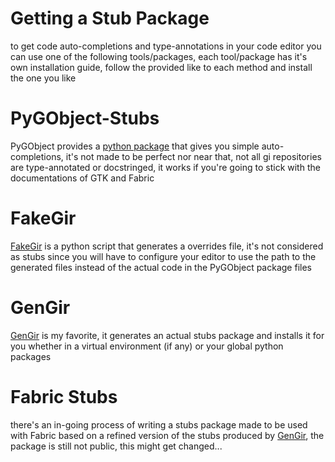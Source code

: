 # Getting a Stub Package
to get code auto-completions and type-annotations in your code editor you can use one of the following tools/packages, each tool/package has it's own installation guide, follow the provided like to each method and install the one you like
# PyGObject-Stubs
PyGObject provides a [python package](https://github.com/pygobject/pygobject-stubs) that gives you simple auto-completions, it's not made to be perfect nor near that, not all gi repositories are type-annotated or docstringed, it works if you're going to stick with the documentations of GTK and Fabric
# FakeGir
[FakeGir](https://github.com/strycore/fakegir) is a python script that generates a overrides file, it's not considered as stubs since you will have to configure your editor to use the path to the generated files instead of the actual code in the PyGObject package files
# GenGir
[GenGir](https://github.com/santiagocezar/gengir) is my favorite, it generates an actual stubs package and installs it for you whether in a virtual environment (if any) or your global python packages
# Fabric Stubs
there's an in-going process of writing a stubs package made to be used with Fabric based on a refined version of the stubs produced by [GenGir](https://github.com/santiagocezar/gengir), the package is still not public, this might get changed...
